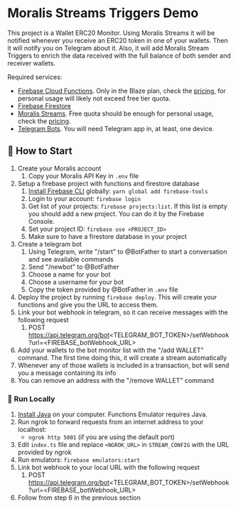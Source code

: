 # Moralis Streams Triggers Demo

This project is a Wallet ERC20 Monitor.
Using Moralis Streams it will be notified whenever you receive an ERC20 token in one of your wallets. Then it will notify you on Telegram about it.
Also, it will add Moralis Stream Triggers to enrich the data received with the full balance of both sender and receiver wallets.

Required services:

- [Firebase Cloud Functions](https://firebase.google.com/docs/functions). Only in the Blaze plan, check the [pricing](https://firebase.google.com/pricing), for personal usage will likely not exceed free tier quota.
- [Firebase Firestore](https://firebase.google.com/docs/firestore)
- [Moralis Streams](https://moralis.io/streams/). Free quota should be enough for personal usage, check the [pricing](https://moralis.io/pricing).
- [Telegram Bots](https://core.telegram.org/api#bot-api). You will need Telegram app in, at least, one device.

## 🚀 How to Start

1. Create your Moralis account
   1. Copy your Moralis API Key in `.env` file
2. Setup a firebase project with functions and firestore database
   1. [Install Firebase CLI](https://firebase.google.com/docs/cli) globally: `yarn global add firebase-tools`
   2. Login to your account: `firebase login`
   3. Get list of your projects: `firebase projects:list`. If this list is empty you should add a new project. You can do it by the Firebase Console.
   4. Set your project ID: `firebase use <PROJECT_ID>`
   5. Make sure to have a firestore database in your project
3. Create a telegram bot
   1. Using Telegram, write "/start" to @BotFather to start a conversation and see available commands
   2. Send "/newbot" to @BotFather
   3. Choose a name for your bot
   4. Choose a username for your bot
   5. Copy the token provided by @BotFather in `.env` file
4. Deploy the project by running `firebase deploy`. This will create your functions and give you the URL to access them.
5. Link your bot webhook in telegram, so it can receive messages with the following request
   1. POST https://api.telegram.org/bot<TELEGRAM_BOT_TOKEN>/setWebhook?url=<FIREBASE_botWebhook_URL>
6. Add your wallets to the bot monitor list with the "/add WALLET" command. The first time doing this, it will create a stream automatically
7. Whenever any of those wallets is included in a transaction, bot will send you a message containing its info
8. You can remove an address with the "/remove WALLET" command

### 🔌 Run Locally

1. [Install Java](https://www.oracle.com/java/technologies/javase/jdk18-archive-downloads.html) on your computer. Functions Emulator requires Java.
2. Run ngrok to forward requests from an internet address to your localhost:
    * `ngrok http 5001` (if you are using the default port)
3. Edit `index.ts` file and replace `<NGROK_URL>` in `STREAM_CONFIG` with the URL provided by ngrok
4. Run emulators: `firebase emulators:start`
5. Link bot webhook to your local URL with the following request
   1. POST https://api.telegram.org/bot<TELEGRAM_BOT_TOKEN>/setWebhook?url=<FIREBASE_botWebhook_URL>
6. Follow from step 6 in the previous section
